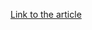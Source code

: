 [Link to the article](https://www.sans.org/blog/finding-evil-wmi-event-consumers-with-disk-forensics/)

